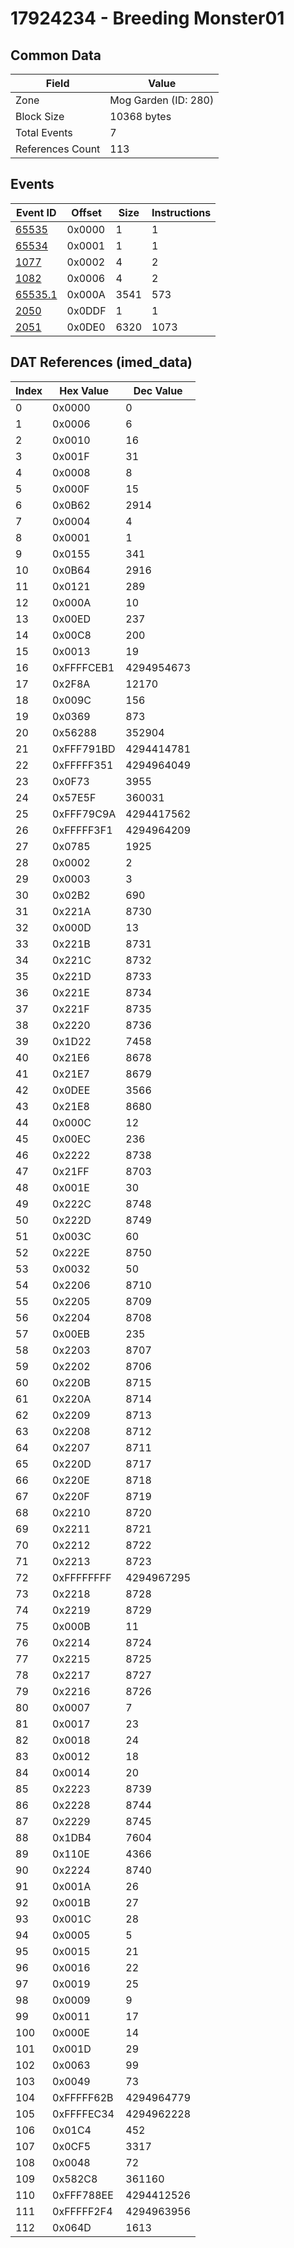 # 17924234 - Breeding Monster01

## Common Data

| Field            | Value                |
|------------------|----------------------|
| Zone             | Mog Garden (ID: 280) |
| Block Size       | 10368 bytes          |
| Total Events     | 7                    |
| References Count | 113                  |

## Events

| Event ID                | Offset   |   Size |   Instructions |
|-------------------------|----------|--------|----------------|
| [65535](./65535.md)     | 0x0000   |      1 |              1 |
| [65534](./65534.md)     | 0x0001   |      1 |              1 |
| [1077](./1077.md)       | 0x0002   |      4 |              2 |
| [1082](./1082.md)       | 0x0006   |      4 |              2 |
| [65535.1](./65535.1.md) | 0x000A   |   3541 |            573 |
| [2050](./2050.md)       | 0x0DDF   |      1 |              1 |
| [2051](./2051.md)       | 0x0DE0   |   6320 |           1073 |

## DAT References (imed_data)

|   Index | Hex Value   |   Dec Value |
|---------|-------------|-------------|
|       0 | 0x0000      |           0 |
|       1 | 0x0006      |           6 |
|       2 | 0x0010      |          16 |
|       3 | 0x001F      |          31 |
|       4 | 0x0008      |           8 |
|       5 | 0x000F      |          15 |
|       6 | 0x0B62      |        2914 |
|       7 | 0x0004      |           4 |
|       8 | 0x0001      |           1 |
|       9 | 0x0155      |         341 |
|      10 | 0x0B64      |        2916 |
|      11 | 0x0121      |         289 |
|      12 | 0x000A      |          10 |
|      13 | 0x00ED      |         237 |
|      14 | 0x00C8      |         200 |
|      15 | 0x0013      |          19 |
|      16 | 0xFFFFCEB1  |  4294954673 |
|      17 | 0x2F8A      |       12170 |
|      18 | 0x009C      |         156 |
|      19 | 0x0369      |         873 |
|      20 | 0x56288     |      352904 |
|      21 | 0xFFF791BD  |  4294414781 |
|      22 | 0xFFFFF351  |  4294964049 |
|      23 | 0x0F73      |        3955 |
|      24 | 0x57E5F     |      360031 |
|      25 | 0xFFF79C9A  |  4294417562 |
|      26 | 0xFFFFF3F1  |  4294964209 |
|      27 | 0x0785      |        1925 |
|      28 | 0x0002      |           2 |
|      29 | 0x0003      |           3 |
|      30 | 0x02B2      |         690 |
|      31 | 0x221A      |        8730 |
|      32 | 0x000D      |          13 |
|      33 | 0x221B      |        8731 |
|      34 | 0x221C      |        8732 |
|      35 | 0x221D      |        8733 |
|      36 | 0x221E      |        8734 |
|      37 | 0x221F      |        8735 |
|      38 | 0x2220      |        8736 |
|      39 | 0x1D22      |        7458 |
|      40 | 0x21E6      |        8678 |
|      41 | 0x21E7      |        8679 |
|      42 | 0x0DEE      |        3566 |
|      43 | 0x21E8      |        8680 |
|      44 | 0x000C      |          12 |
|      45 | 0x00EC      |         236 |
|      46 | 0x2222      |        8738 |
|      47 | 0x21FF      |        8703 |
|      48 | 0x001E      |          30 |
|      49 | 0x222C      |        8748 |
|      50 | 0x222D      |        8749 |
|      51 | 0x003C      |          60 |
|      52 | 0x222E      |        8750 |
|      53 | 0x0032      |          50 |
|      54 | 0x2206      |        8710 |
|      55 | 0x2205      |        8709 |
|      56 | 0x2204      |        8708 |
|      57 | 0x00EB      |         235 |
|      58 | 0x2203      |        8707 |
|      59 | 0x2202      |        8706 |
|      60 | 0x220B      |        8715 |
|      61 | 0x220A      |        8714 |
|      62 | 0x2209      |        8713 |
|      63 | 0x2208      |        8712 |
|      64 | 0x2207      |        8711 |
|      65 | 0x220D      |        8717 |
|      66 | 0x220E      |        8718 |
|      67 | 0x220F      |        8719 |
|      68 | 0x2210      |        8720 |
|      69 | 0x2211      |        8721 |
|      70 | 0x2212      |        8722 |
|      71 | 0x2213      |        8723 |
|      72 | 0xFFFFFFFF  |  4294967295 |
|      73 | 0x2218      |        8728 |
|      74 | 0x2219      |        8729 |
|      75 | 0x000B      |          11 |
|      76 | 0x2214      |        8724 |
|      77 | 0x2215      |        8725 |
|      78 | 0x2217      |        8727 |
|      79 | 0x2216      |        8726 |
|      80 | 0x0007      |           7 |
|      81 | 0x0017      |          23 |
|      82 | 0x0018      |          24 |
|      83 | 0x0012      |          18 |
|      84 | 0x0014      |          20 |
|      85 | 0x2223      |        8739 |
|      86 | 0x2228      |        8744 |
|      87 | 0x2229      |        8745 |
|      88 | 0x1DB4      |        7604 |
|      89 | 0x110E      |        4366 |
|      90 | 0x2224      |        8740 |
|      91 | 0x001A      |          26 |
|      92 | 0x001B      |          27 |
|      93 | 0x001C      |          28 |
|      94 | 0x0005      |           5 |
|      95 | 0x0015      |          21 |
|      96 | 0x0016      |          22 |
|      97 | 0x0019      |          25 |
|      98 | 0x0009      |           9 |
|      99 | 0x0011      |          17 |
|     100 | 0x000E      |          14 |
|     101 | 0x001D      |          29 |
|     102 | 0x0063      |          99 |
|     103 | 0x0049      |          73 |
|     104 | 0xFFFFF62B  |  4294964779 |
|     105 | 0xFFFFEC34  |  4294962228 |
|     106 | 0x01C4      |         452 |
|     107 | 0x0CF5      |        3317 |
|     108 | 0x0048      |          72 |
|     109 | 0x582C8     |      361160 |
|     110 | 0xFFF788EE  |  4294412526 |
|     111 | 0xFFFFF2F4  |  4294963956 |
|     112 | 0x064D      |        1613 |
